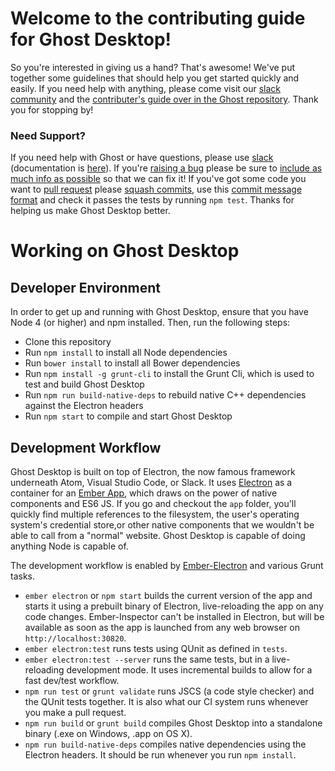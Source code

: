 # Welcome to the contributing guide for Ghost Desktop!

So you're interested in giving us a hand? That's awesome! We've put together some guidelines that should help
you get started quickly and easily. If you need help with anything, please come visit our [slack community](https://ghost.org/slack) and the [contributer's guide over in the Ghost repository](https://github.com/TryGhost/Ghost/blob/master/.github/CONTRIBUTING.md). Thank you for stopping by!

### Need Support?

If you need help with Ghost or have questions, please use [slack](https://ghost.org/slack) (documentation is [here](http://support.ghost.org)). If you're [raising a bug](#bugs) please be sure to [include as much info as possible](#bug-template) so that we can fix it! If you've got some code you want to [pull request](#pull-requests) please [squash commits](https://github.com/TryGhost/Ghost/wiki/Git-workflow#wiki-clean-up-history), use this [commit message format](https://github.com/TryGhost/Ghost/wiki/Git-workflow#commit-messages) and check it passes the tests by running `npm test`. Thanks for helping us make Ghost Desktop better.

# Working on Ghost Desktop

## Developer Environment
In order to get up and running with Ghost Desktop, ensure that you have Node 4 (or higher) and npm installed. Then, run the following steps:

 * Clone this repository
 * Run `npm install` to install all Node dependencies
 * Run `bower install` to install all Bower dependencies
 * Run `npm install -g grunt-cli` to install the Grunt Cli, which is used to test and build Ghost Desktop
 * Run `npm run build-native-deps` to rebuild native C++ dependencies against the Electron headers
 * Run `npm start` to compile and start Ghost Desktop
 
## Development Workflow
Ghost Desktop is built on top of Electron, the now famous framework underneath Atom, Visual Studio Code, or Slack. It uses [Electron](http://electron.atom.io/) as a container for an [Ember App](http://emberjs.com), which draws on the power of native components and ES6 JS. If you go and checkout the `app` folder, you'll quickly find multiple references to the filesystem, the user's operating system's credential store,or other native components that we wouldn't be able to call from a "normal" website. Ghost Desktop is capable of doing anything Node is capable of. 

The development workflow is enabled by [Ember-Electron](https://github.com/felixrieseberg/ember-electron) and various Grunt tasks. 

 * `ember electron` or `npm start` builds the current version of the app and starts it using a prebuilt binary of Electron, live-reloading the app on any code changes. Ember-Inspector can't be installed in Electron, but will be available as soon as the app is launched from any web browser on `http://localhost:30820`.
 * `ember electron:test` runs tests using QUnit as defined in `tests`.
 * `ember electron:test --server` runs the same tests, but in a live-reloading development mode. It uses incremental builds to allow for a fast dev/test workflow.
 * `npm run test` or `grunt validate` runs JSCS (a code style checker) and the QUnit tests together. It is also what our CI system runs whenever you make a pull request.
 * `npm run build` or `grunt build` compiles Ghost Desktop into a standalone binary (.exe on Windows, .app on OS X).
 * `npm run build-native-deps` compiles native dependencies using the Electron headers. It should be run whenever you run `npm install`.
